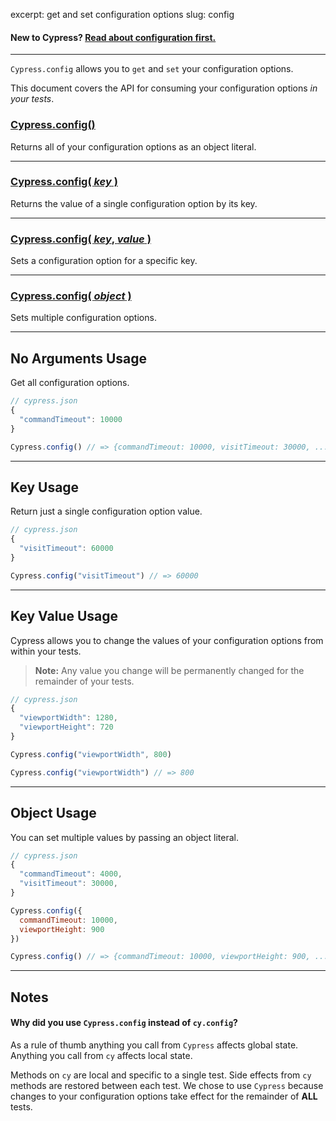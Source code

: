 excerpt: get and set configuration options
slug: config

#### **New to Cypress?** [Read about configuration first.](http://on.cypress.io/guides/global-configuration)

***

`Cypress.config` allows you to `get` and `set` your configuration options.

This document covers the API for consuming your configuration options *in your tests*.

### [Cypress.config()](#no-arguments-usage)

Returns all of your configuration options as an object literal.

***

### [Cypress.config( *key* )](#key-usage)

Returns the value of a single configuration option by its key.

***

### [Cypress.config( *key*, *value* )](#key-value-usage)

Sets a configuration option for a specific key.

***

### [Cypress.config( *object* )](#object-usage)

Sets multiple configuration options.

***

## No Arguments Usage

Get all configuration options.

```javascript
// cypress.json
{
  "commandTimeout": 10000
}
```

```javascript
Cypress.config() // => {commandTimeout: 10000, visitTimeout: 30000, ...}
```

***

## Key Usage

Return just a single configuration option value.

```javascript
// cypress.json
{
  "visitTimeout": 60000
}
```

```javascript
Cypress.config("visitTimeout") // => 60000
```

***

## Key Value Usage

Cypress allows you to change the values of your configuration options from within your tests.

> **Note:** Any value you change will be permanently changed for the remainder of your tests.

```javascript
// cypress.json
{
  "viewportWidth": 1280,
  "viewportHeight": 720
}
```

```javascript
Cypress.config("viewportWidth", 800)

Cypress.config("viewportWidth") // => 800
```

***

## Object Usage

You can set multiple values by passing an object literal.

```javascript
// cypress.json
{
  "commandTimeout": 4000,
  "visitTimeout": 30000,
}
```

```javascript
Cypress.config({
  commandTimeout: 10000,
  viewportHeight: 900
})

Cypress.config() // => {commandTimeout: 10000, viewportHeight: 900, ...}
```

***

## Notes

#### Why did you use `Cypress.config` instead of `cy.config`?

As a rule of thumb anything you call from `Cypress` affects global state. Anything you call from `cy` affects local state.

Methods on `cy` are local and specific to a single test. Side effects from `cy` methods are restored between each test. We chose to use `Cypress` because changes to your configuration options take effect for the remainder of **ALL** tests.


